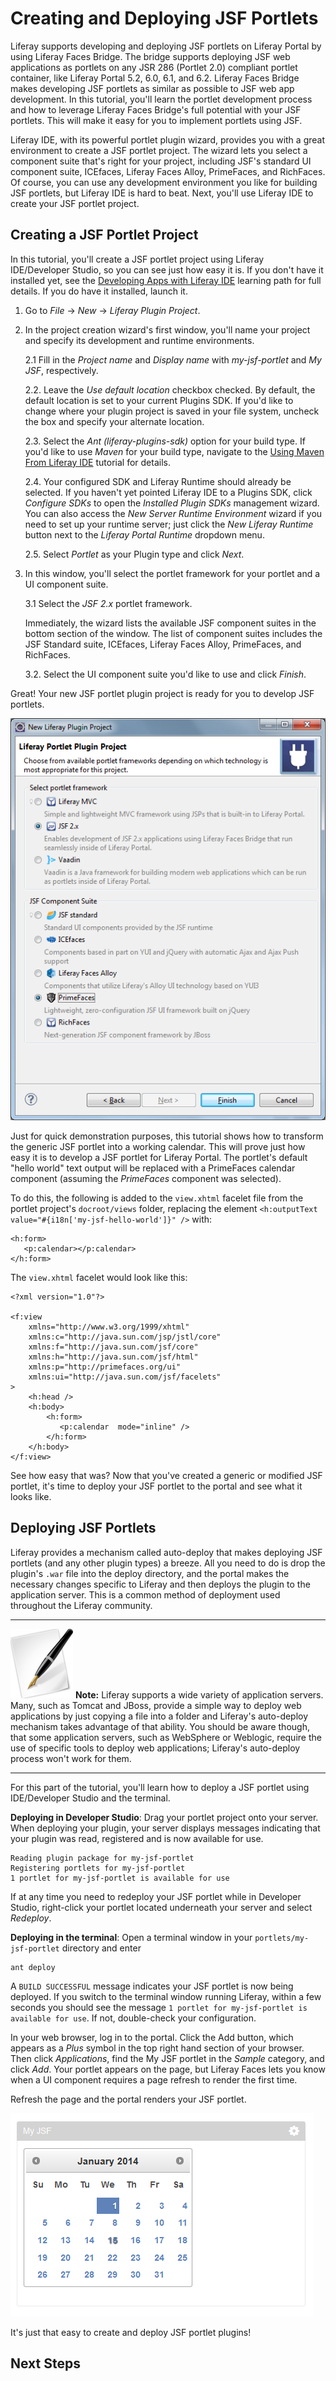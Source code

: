 # Creating and Deploying JSF Portlets

Liferay supports developing and deploying JSF portlets on Liferay Portal by
using Liferay Faces Bridge. The bridge supports deploying JSF web applications
as portlets on any JSR 286 (Portlet 2.0) compliant portlet container, like
Liferay Portal 5.2, 6.0, 6.1, and 6.2. Liferay Faces Bridge makes developing JSF
portlets as similar as possible to JSF web app development. In this tutorial,
you'll learn the portlet development process and how to leverage Liferay Faces
Bridge's full potential with your JSF portlets. This will make it easy for you
to implement portlets using JSF. 

Liferay IDE, with its powerful portlet plugin wizard, provides you with a great
environment to create a JSF portlet project. The wizard lets you select a
component suite that's right for your project, including JSF's standard UI
component suite, ICEfaces, Liferay Faces Alloy, PrimeFaces, and RichFaces. Of
course, you can use any development environment you like for building JSF
portlets, but Liferay IDE is hard to beat. Next, you'll use Liferay IDE to
create your JSF portlet project.

## Creating a JSF Portlet Project

In this tutorial, you'll create a JSF portlet project using Liferay
IDE/Developer Studio, so you can see just how easy it is. If you don't have it
installed yet, see the [Developing Apps with Liferay
IDE](/learning-paths/-/knowledge_base/developing-apps-with-liferay-ide-lp-6-2-develop-learnpath)
learning path for full details. If you do have it installed, launch it. 

1.  Go to *File* &rarr; *New* &rarr; *Liferay Plugin Project*. 

2.  In the project creation wizard's first window, you'll name your project and
    specify its development and runtime environments. 

    2.1 Fill in the *Project name* and *Display name* with *my-jsf-portlet*
    and *My JSF*, respectively. 

    2.2. Leave the *Use default location* checkbox checked. By default, the
    default location is set to your current Plugins SDK. If you'd like to
    change where your plugin project is saved in your file system, uncheck
    the box and specify your alternate location. 

    2.3. Select the *Ant (liferay-plugins-sdk)* option for your build type. If
    you'd like to use *Maven* for your build type, navigate to the [Using Maven
    From Liferay
    IDE](https://www.liferay.com/documentation/liferay-portal/6.2/development/-/ai/developing-plugins-using-maven-liferay-portal-6-2-dev-guide-02-en)
    tutorial for details. 

    2.4. Your configured SDK and Liferay Runtime should already be selected.
    If you haven't yet pointed Liferay IDE to a Plugins SDK, click
    *Configure SDKs* to open the *Installed Plugin SDKs* management wizard.
    You can also access the *New Server Runtime Environment* wizard if you
    need to set up your runtime server; just click the *New Liferay Runtime*
    button next to the *Liferay Portal Runtime* dropdown menu. 

    2.5. Select *Portlet* as your Plugin type and click *Next*. 

3.  In this window, you'll select the portlet framework for your portlet and a
    UI component suite. 

    3.1 Select the *JSF 2.x* portlet framework. 

    Immediately, the wizard lists the available JSF component suites in the
    bottom section of the window. The list of component suites includes the
    JSF Standard suite, ICEfaces, Liferay Faces Alloy, PrimeFaces, and
    RichFaces. 

    3.2. Select the UI component suite you'd like to use and click *Finish*. 

   <!-- Why do we pick PrimeFaces, when it's based on JQuery? Shouldn't we
    stick to JSF Standard? -Rich -->

Great! Your new JSF portlet plugin project is ready for you to develop JSF
portlets. 

![Figure 1: Liferay Faces supports using the most popular component suites with your JSF portlets.](../../images/jsf-select-primefaces-comp-suite.png)

<!-- As an alternative, we should explain how to download the JARs manually and
install them. - Jim -->

Just for quick demonstration purposes, this tutorial shows how to transform the
generic JSF portlet into a working calendar. This will prove just how easy it is
to develop a JSF portlet for Liferay Portal. The portlet's default "hello world"
text output will be replaced with a PrimeFaces calendar component (assuming the
*PrimeFaces* component was selected). 

To do this, the following is added to the `view.xhtml` facelet file from the
portlet project's `docroot/views` folder, replacing the element `<h:outputText
value="#{i18n['my-jsf-hello-world']}" />` with: 

    <h:form>
       <p:calendar></p:calendar>
    </h:form>

The `view.xhtml` facelet would look like this:

    <?xml version="1.0"?>
    
    <f:view
        xmlns="http://www.w3.org/1999/xhtml"
        xmlns:c="http://java.sun.com/jsp/jstl/core"
        xmlns:f="http://java.sun.com/jsf/core"
        xmlns:h="http://java.sun.com/jsf/html"
        xmlns:p="http://primefaces.org/ui"
        xmlns:ui="http://java.sun.com/jsf/facelets"
    >
        <h:head />
        <h:body>
            <h:form>
               <p:calendar  mode="inline" />
            </h:form>
        </h:body>
    </f:view>

See how easy that was? Now that you've created a generic or modified JSF
portlet, it's time to deploy your JSF portlet to the portal and see what it
looks like. 

## Deploying JSF Portlets

Liferay provides a mechanism called auto-deploy that makes deploying JSF
portlets (and any other plugin types) a breeze. All you need to do is drop the
plugin's `.war` file into the deploy directory, and the portal makes the
necessary changes specific to Liferay and then deploys the plugin to the
application server. This is a common method of deployment used throughout the
Liferay community. 

---

![Note](../../images/tip.png) **Note:** Liferay supports a wide variety of
application servers. Many, such as Tomcat and JBoss, provide a simple way to
deploy web applications by just copying a file into a folder and Liferay's
auto-deploy mechanism takes advantage of that ability. You should be aware
though, that some application servers, such as WebSphere or Weblogic, require
the use of specific tools to deploy web applications; Liferay's auto-deploy
process won't work for them. 

---

For this part of the tutorial, you'll learn how to deploy a JSF portlet using
IDE/Developer Studio and the terminal.

**Deploying in Developer Studio**: Drag your portlet project onto your
server. When deploying your plugin, your server displays messages indicating
that your plugin was read, registered and is now available for use. 

    Reading plugin package for my-jsf-portlet
    Registering portlets for my-jsf-portlet
    1 portlet for my-jsf-portlet is available for use

If at any time you need to redeploy your JSF portlet while in Developer Studio,
right-click your portlet located underneath your server and select *Redeploy*. 

**Deploying in the terminal**: Open a terminal window in your
`portlets/my-jsf-portlet` directory and enter

    ant deploy

A `BUILD SUCCESSFUL` message indicates your JSF portlet is now being deployed.
If you switch to the terminal window running Liferay, within a few seconds you
should see the message `1 portlet for my-jsf-portlet is available for use`. If
not, double-check your configuration. 

In your web browser, log in to the portal. Click the Add button, which appears
as a *Plus* symbol in the top right hand section of your browser. Then click
*Applications*, find the My JSF portlet in the *Sample* category, and click
*Add*. Your portlet appears on the page, but Liferay Faces lets you know when a
UI component requires a page refresh to render the first time. 

Refresh the page and the portal renders your JSF portlet. 

![Figure 2: Deploying and rendering JSF portlet is a snap in Liferay Portal.](../../images/jsf-primefaces-portlet-with-calendar.png) 

It's just that easy to create and deploy JSF portlet plugins! 

## Next Steps

